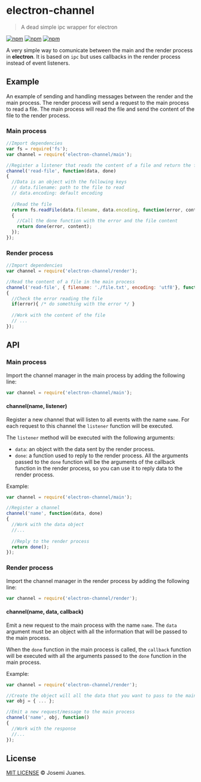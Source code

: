 # electron-channel

> A dead simple ipc wrapper for electron

[![npm](https://img.shields.io/npm/v/electron-channel.svg?style=flat-square)](https://www.npmjs.com/package/electron-channel)
[![npm](https://img.shields.io/npm/dt/electron-channel.svg?style=flat-square)](https://www.npmjs.com/package/electron-channel)
[![npm](https://img.shields.io/npm/l/electron-channel.svg?style=flat-square)](https://github.com/jmjuanes/electron-channel)

A very simple way to comunicate between the main and the render process in **electron**. It is based on `ipc` but uses callbacks in the render process instead of event listeners. 

## Example 

An example of sending and handling messages between the render and the main process. The render process will send a request to the main process to read a file. The main process will read the file and send the content of the file to the render process.

### Main process

```javascript
//Import dependencies
var fs = require('fs');
var channel = require('electron-channel/main');

//Register a listener that reads the content of a file and return the file content
channel('read-file', function(data, done)
{
  //Data is an object with the following keys 
  // data.filename: path to the file to read 
  // data.encoding: default encoding
  
  //Read the file 
  return fs.readFile(data.filename, data.encoding, function(error, content)
  {
    //Call the done function with the error and the file content
    return done(error, content);
  });
});
```

### Render process 

```javascript
//Import dependencies 
var channel = require('electron-channel/render');

//Read the content of a file in the main process 
channel('read-file', { filename: './file.txt', encoding: 'utf8'}, function(error, content)
{
  //Check the error reading the file 
  if(error){ /* do something with the error */ } 
  
  //Work with the content of the file 
  // ...
});
```

## API 

### Main process 

Import the channel manager in the main process by adding the following line: 

```javascript
var channel = require('electron-channel/main');
```

#### channel(name, listener)

Register a new channel that will listen to all events with the name `name`. For each request to this channel the `listener` function will be executed. 

The `listener` method will be executed with the following arguments: 

- `data`: an object with the data sent by the render process. 
- `done`: a function used to reply to the render process. All the arguments passed to the `done` function will be the arguments of the callback function in the render process, so you can use it to reply data to the render process.

Example: 

```javascript
var channel = require('electron-channel/main'); 

//Register a channel 
channel('name', function(data, done)
{
  //Work with the data object 
  //... 
  
  //Reply to the render process 
  return done();
});
```

### Render process 

Import the channel manager in the render process by adding the following line: 

```javascript
var channel = require('electron-channel/render');
```

#### channel(name, data, callback)

Emit a new request to the main process with the name `name`. The `data` argument must be an object with all the information that will be passed to the main process. 

When the `done` function in the main process is called, the `callback` function will be executed with all the arguments passed to the `done` function in the main process. 

Example: 

```javascript
var channel = require('electron-channel/render');

//Create the object will all the data that you want to pass to the main process 
var obj = { ... };

//Emit a new request/message to the main process 
channel('name', obj, function()
{
  //Work with the response 
  //...
});
```

## License 

[MIT LICENSE](./LICENSE) &copy; Josemi Juanes.
